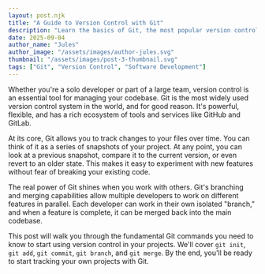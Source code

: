 ```yaml
---
layout: post.njk
title: "A Guide to Version Control with Git"
description: "Learn the basics of Git, the most popular version control system. Understand commits, branches, and merges to collaborate effectively on any project."
date: 2025-09-04
author_name: "Jules"
author_image: "/assets/images/author-jules.svg"
thumbnail: "/assets/images/post-3-thumbnail.svg"
tags: ["Git", "Version Control", "Software Development"]
---
```


Whether you're a solo developer or part of a large team, version control is an essential tool for managing your codebase. Git is the most widely used version control system in the world, and for good reason. It's powerful, flexible, and has a rich ecosystem of tools and services like GitHub and GitLab.

At its core, Git allows you to track changes to your files over time. You can think of it as a series of snapshots of your project. At any point, you can look at a previous snapshot, compare it to the current version, or even revert to an older state. This makes it easy to experiment with new features without fear of breaking your existing code.

The real power of Git shines when you work with others. Git's branching and merging capabilities allow multiple developers to work on different features in parallel. Each developer can work in their own isolated "branch," and when a feature is complete, it can be merged back into the main codebase.

This post will walk you through the fundamental Git commands you need to know to start using version control in your projects. We'll cover `git init`, `git add`, `git commit`, `git branch`, and `git merge`. By the end, you'll be ready to start tracking your own projects with Git.

